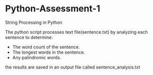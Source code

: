 # Python-Assessment-1

String Processing in Python

The python script processes  text file(sentence.txt) by analyzing each sentence to determine:
- The word count of the sentence.
- The longest words in the sentence.
- Any palindromic words.

the results are saved in an output file called sentence_analysis.txt
